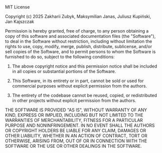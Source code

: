 MIT License

Copyright (c) 2025 Zakharii Zubyk, Maksymilian Janas, Juliusz Kupiński, Jan Kajszczak

Permission is hereby granted, free of charge, to any person obtaining a copy
of this software and associated documentation files (the "Software"), to deal
in the Software without restriction, including without limitation the rights
to use, copy, modify, merge, publish, distribute, sublicense, and/or sell
copies of the Software, and to permit persons to whom the Software is
furnished to do so, subject to the following conditions:

1. The above copyright notice and this permission notice shall be included in all
   copies or substantial portions of the Software.

2. This Software, in its entirety or in part, cannot be sold or used for commercial
   purposes without explicit permission from the authors.

3. The entirety of the codebase cannot be reused, copied, or redistributed in other
   projects without explicit permission from the authors.

THE SOFTWARE IS PROVIDED "AS IS", WITHOUT WARRANTY OF ANY KIND, EXPRESS OR
IMPLIED, INCLUDING BUT NOT LIMITED TO THE WARRANTIES OF MERCHANTABILITY,
FITNESS FOR A PARTICULAR PURPOSE AND NONINFRINGEMENT. IN NO EVENT SHALL THE
AUTHORS OR COPYRIGHT HOLDERS BE LIABLE FOR ANY CLAIM, DAMAGES OR OTHER
LIABILITY, WHETHER IN AN ACTION OF CONTRACT, TORT OR OTHERWISE, ARISING FROM,
OUT OF OR IN CONNECTION WITH THE SOFTWARE OR THE USE OR OTHER DEALINGS IN THE
SOFTWARE.